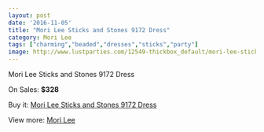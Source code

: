 ```yaml
---
layout: post
date: '2016-11-05'
title: "Mori Lee Sticks and Stones 9172 Dress"
category: Mori Lee
tags: ["charming","beaded","dresses","sticks","party"]
image: http://www.lustparties.com/12549-thickbox_default/mori-lee-sticks-and-stones-9172-dress.jpg
---
```

Mori Lee Sticks and Stones 9172 Dress

On Sales: **$328**
<a href="https://www.lustparties.com/en/mori-lee/4674-mori-lee-sticks-and-stones-9172-dress.html"><amp-img layout="responsive" width="600" height="600" src="//www.lustparties.com/12549-thickbox_default/mori-lee-sticks-and-stones-9172-dress.jpg" alt="Mori Lee Sticks and Stones 9172 Dress 0" /></a>
<a href="https://www.lustparties.com/en/mori-lee/4674-mori-lee-sticks-and-stones-9172-dress.html"><amp-img layout="responsive" width="600" height="600" src="//www.lustparties.com/12550-thickbox_default/mori-lee-sticks-and-stones-9172-dress.jpg" alt="Mori Lee Sticks and Stones 9172 Dress 1" /></a>

Buy it: [Mori Lee Sticks and Stones 9172 Dress](https://www.lustparties.com/en/mori-lee/4674-mori-lee-sticks-and-stones-9172-dress.html "Mori Lee Sticks and Stones 9172 Dress")

View more: [Mori Lee](https://www.lustparties.com/en/26-mori-lee "Mori Lee")